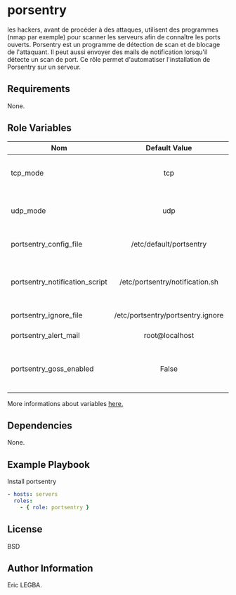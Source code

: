 porsentry
=========

les hackers, avant de procéder à des attaques, utilisent des programmes (nmap par exemple) pour scanner les serveurs afin de connaître les ports ouverts.
Porsentry est un programme de détection de scan et de blocage de l'attaquant. Il peut aussi envoyer des mails de notification lorsqu'il détecte un scan de port.
Ce rôle permet d'automatiser l'installation de Porsentry sur un serveur.

Requirements
------------
None.

Role Variables
--------------

| Nom	        | Default Value	| Description|
| ------------- |:-------------:| ----------:|
|tcp_mode|tcp|TCP Monitoring mode (tcp, stcp,atcp).|
|udp_mode|udp|UDP Monitoring mode (udp, sudp,audp).|
|portsentry_config_file|/etc/default/portsentry|Porsentry configuration file.|
|portsentry_notification_script|/etc/portsentry/notification.sh|Bash programs which send alerting mails to the admin.|
|portsentry_ignore_file|/etc/portsentry/portsentry.ignore|Ignore IP address list.|
|portsentry_alert_mail|root@localhost|Admin address mail.|
|portsentry_goss_enabled|False|Enable goss to check portsentry after installation.|

More informations about variables [here.](https://github.com/eleongithub/ansible/blob/it_1/projects/roles/porsentry/defaults/main.yml)


Dependencies
------------

None.

Example Playbook
----------------
Install portsentry
```yaml
- hosts: servers
  roles:
    - { role: portsentry }
```

License
-------

BSD

Author Information
------------------

Eric LEGBA.